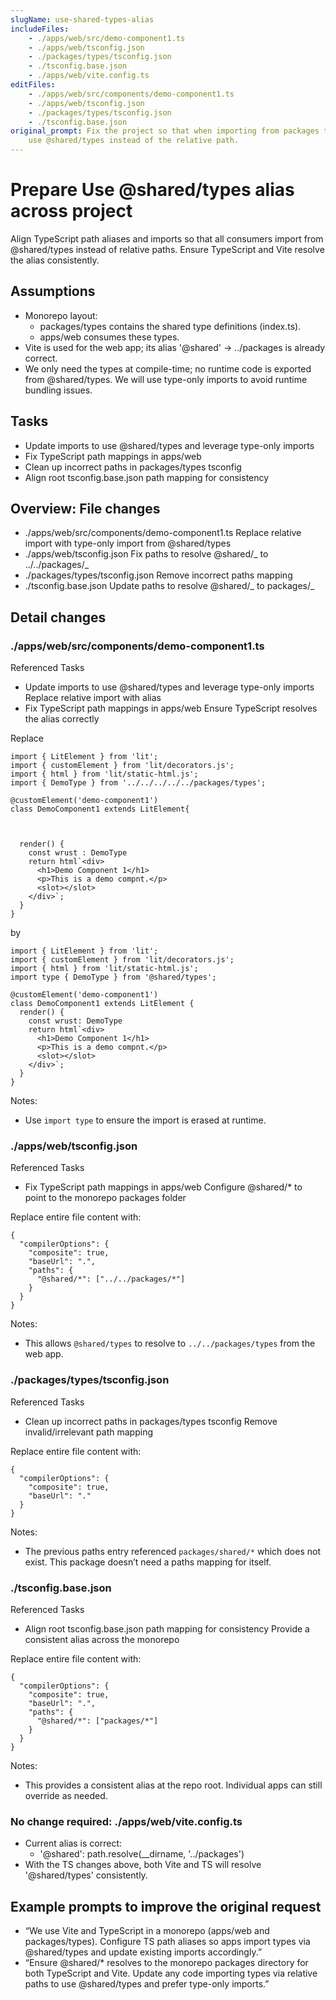 ```yaml
---
slugName: use-shared-types-alias
includeFiles:
    - ./apps/web/src/demo-component1.ts
    - ./apps/web/tsconfig.json
    - ./packages/types/tsconfig.json
    - ./tsconfig.base.json
    - ./apps/web/vite.config.ts
editFiles:
    - ./apps/web/src/components/demo-component1.ts
    - ./apps/web/tsconfig.json
    - ./packages/types/tsconfig.json
    - ./tsconfig.base.json
original_prompt: Fix the project so that when importing from packages types it will
    use @shared/types instead of the relative path.
---
```


# Prepare Use @shared/types alias across project

Align TypeScript path aliases and imports so that all consumers import from @shared/types instead of relative paths. Ensure TypeScript and Vite resolve the alias consistently.

## Assumptions

- Monorepo layout:
    - packages/types contains the shared type definitions (index.ts).
    - apps/web consumes these types.
- Vite is used for the web app; its alias '@shared' → ../packages is already correct.
- We only need the types at compile-time; no runtime code is exported from @shared/types. We will use type-only imports to avoid runtime bundling issues.

## Tasks

- Update imports to use @shared/types and leverage type-only imports
- Fix TypeScript path mappings in apps/web
- Clean up incorrect paths in packages/types tsconfig
- Align root tsconfig.base.json path mapping for consistency

## Overview: File changes

- ./apps/web/src/components/demo-component1.ts Replace relative import with type-only import from @shared/types
- ./apps/web/tsconfig.json Fix paths to resolve @shared/_ to ../../packages/_
- ./packages/types/tsconfig.json Remove incorrect paths mapping
- ./tsconfig.base.json Update paths to resolve @shared/_ to packages/_

## Detail changes

### ./apps/web/src/components/demo-component1.ts

Referenced Tasks

- Update imports to use @shared/types and leverage type-only imports Replace relative import with alias
- Fix TypeScript path mappings in apps/web Ensure TypeScript resolves the alias correctly

Replace

```
import { LitElement } from 'lit';
import { customElement } from 'lit/decorators.js';
import { html } from 'lit/static-html.js';
import { DemoType } from '../../../../../packages/types';

@customElement('demo-component1')
class DemoComponent1 extends LitElement{



  render() {
    const wrust : DemoType
    return html`<div>
      <h1>Demo Component 1</h1>
      <p>This is a demo compnt.</p>
      <slot></slot>
    </div>`;
  }
}
```

by

```
import { LitElement } from 'lit';
import { customElement } from 'lit/decorators.js';
import { html } from 'lit/static-html.js';
import type { DemoType } from '@shared/types';

@customElement('demo-component1')
class DemoComponent1 extends LitElement {
  render() {
    const wrust: DemoType
    return html`<div>
      <h1>Demo Component 1</h1>
      <p>This is a demo compnt.</p>
      <slot></slot>
    </div>`;
  }
}
```

Notes:

- Use `import type` to ensure the import is erased at runtime.

### ./apps/web/tsconfig.json

Referenced Tasks

- Fix TypeScript path mappings in apps/web Configure @shared/\* to point to the monorepo packages folder

Replace entire file content with:

```
{
  "compilerOptions": {
    "composite": true,
    "baseUrl": ".",
    "paths": {
      "@shared/*": ["../../packages/*"]
    }
  }
}
```

Notes:

- This allows `@shared/types` to resolve to `../../packages/types` from the web app.

### ./packages/types/tsconfig.json

Referenced Tasks

- Clean up incorrect paths in packages/types tsconfig Remove invalid/irrelevant path mapping

Replace entire file content with:

```
{
  "compilerOptions": {
    "composite": true,
    "baseUrl": "."
  }
}
```

Notes:

- The previous paths entry referenced `packages/shared/*` which does not exist. This package doesn’t need a paths mapping for itself.

### ./tsconfig.base.json

Referenced Tasks

- Align root tsconfig.base.json path mapping for consistency Provide a consistent alias across the monorepo

Replace entire file content with:

```
{
  "compilerOptions": {
    "composite": true,
    "baseUrl": ".",
    "paths": {
      "@shared/*": ["packages/*"]
    }
  }
}
```

Notes:

- This provides a consistent alias at the repo root. Individual apps can still override as needed.

### No change required: ./apps/web/vite.config.ts

- Current alias is correct:
    - '@shared': path.resolve(\_\_dirname, '../packages')
- With the TS changes above, both Vite and TS will resolve '@shared/types' consistently.

## Example prompts to improve the original request

- “We use Vite and TypeScript in a monorepo (apps/web and packages/types). Configure TS path aliases so apps import types via @shared/types and update existing imports accordingly.”
- “Ensure @shared/\* resolves to the monorepo packages directory for both TypeScript and Vite. Update any code importing types via relative paths to use @shared/types and prefer type-only imports.”
